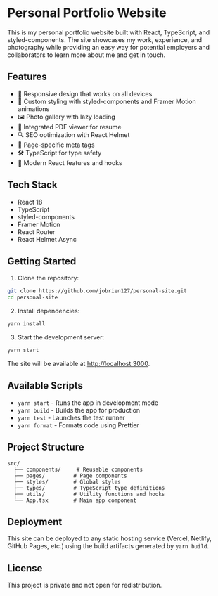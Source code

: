 # Personal Portfolio Website

This is my personal portfolio website built with React, TypeScript, and styled-components. The site showcases my work, experience, and photography while providing an easy way for potential employers and collaborators to learn more about me and get in touch.

## Features

- 📱 Responsive design that works on all devices
- 🎨 Custom styling with styled-components and Framer Motion animations
- 🖼️ Photo gallery with lazy loading
- 📄 Integrated PDF viewer for resume
- 🔍 SEO optimization with React Helmet
- 🎯 Page-specific meta tags
- 🛠️ TypeScript for type safety
- 📝 Modern React features and hooks

## Tech Stack

- React 18
- TypeScript
- styled-components
- Framer Motion
- React Router
- React Helmet Async

## Getting Started

1. Clone the repository:
```bash
git clone https://github.com/jobrien127/personal-site.git
cd personal-site
```

2. Install dependencies:
```bash
yarn install
```

3. Start the development server:
```bash
yarn start
```

The site will be available at [http://localhost:3000](http://localhost:3000).

## Available Scripts

- `yarn start` - Runs the app in development mode
- `yarn build` - Builds the app for production
- `yarn test` - Launches the test runner
- `yarn format` - Formats code using Prettier

## Project Structure

```
src/
  ├── components/     # Reusable components
  ├── pages/         # Page components
  ├── styles/        # Global styles
  ├── types/         # TypeScript type definitions
  ├── utils/         # Utility functions and hooks
  └── App.tsx        # Main app component
```

## Deployment

This site can be deployed to any static hosting service (Vercel, Netlify, GitHub Pages, etc.) using the build artifacts generated by `yarn build`.

## License

This project is private and not open for redistribution.
